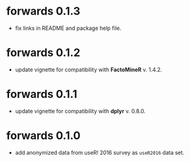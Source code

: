 # forwards 0.1.3

* fix links in README and package help file.

# forwards 0.1.2

* update vignette for compatibility with **FactoMineR** v. 1.4.2.

# forwards 0.1.1

* update vignette for compatibility with **dplyr** v. 0.8.0.

# forwards 0.1.0

* add anonymized data from useR! 2016 survey as `useR2016` data set.



